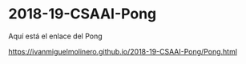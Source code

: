 # 2018-19-CSAAI-Pong

Aquí está el enlace del Pong

https://ivanmiguelmolinero.github.io/2018-19-CSAAI-Pong/Pong.html
